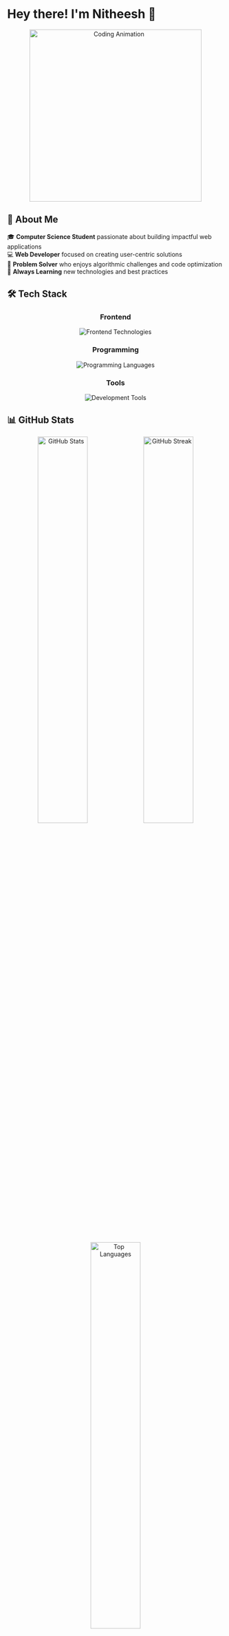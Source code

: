 # Hey there! I'm Nitheesh 👋

<div align="center">
  <img src="https://user-images.githubusercontent.com/74038190/225813708-98b745f2-7d22-48cf-9150-083f1b00d6c9.gif" width="400" alt="Coding Animation"/>
</div>

## 🚀 About Me

🎓 **Computer Science Student** passionate about building impactful web applications  
💻 **Web Developer** focused on creating user-centric solutions  
🧠 **Problem Solver** who enjoys algorithmic challenges and code optimization  
🚀 **Always Learning** new technologies and best practices  

## 🛠️ Tech Stack

<div align="center">

### Frontend
<p>
  <img src="https://skillicons.dev/icons?i=html,css,js,react,tailwind" alt="Frontend Technologies" />
</p>

### Programming
<p>
  <img src="https://skillicons.dev/icons?i=java,c,cpp" alt="Programming Languages" />
</p>

### Tools
<p>
  <img src="https://skillicons.dev/icons?i=git,vscode,github" alt="Development Tools" />
</p>

</div>

## 📊 GitHub Stats

<div align="center">
  <img width="48%" src="https://github-readme-stats.vercel.app/api?username=Nitheesh029&show_icons=true&theme=tokyonight&hide_border=true&count_private=true" alt="GitHub Stats" />
  <img width="48%" src="https://github-readme-streak-stats.herokuapp.com/?user=Nitheesh029&theme=tokyonight&hide_border=true" alt="GitHub Streak" />
</div>

<div align="center">
  <img width="48%" src="https://github-readme-stats.vercel.app/api/top-langs/?username=Nitheesh029&layout=compact&theme=tokyonight&hide_border=true" alt="Top Languages" />
</div>

## 🤝 Connect With Me

<div align="center">
  
[![LinkedIn](https://img.shields.io/badge/LinkedIn-0077B5?style=for-the-badge&logo=linkedin&logoColor=white)](https://linkedin.com/in/nitheesh029)
[![Portfolio](https://img.shields.io/badge/Portfolio-255E63?style=for-the-badge&logo=About.me&logoColor=white)](https://nitheesh029-portfolio.com)
[![Email](https://img.shields.io/badge/Email-D14836?style=for-the-badge&logo=gmail&logoColor=white)](mailto:nitheesh029@gmail.com)
[![LeetCode](https://img.shields.io/badge/LeetCode-FFA116?style=for-the-badge&logo=leetcode&logoColor=black)](https://leetcode.com/Nitheesh029)

</div>

---

<div align="center">
  <img src="https://komarev.com/ghpvc/?username=Nitheesh029&color=blueviolet&style=flat-square" alt="Profile Views" />
</div>

<div align="center">
  
*Thanks for visiting! ⭐ Star some repos if you find them interesting!*

</div>

